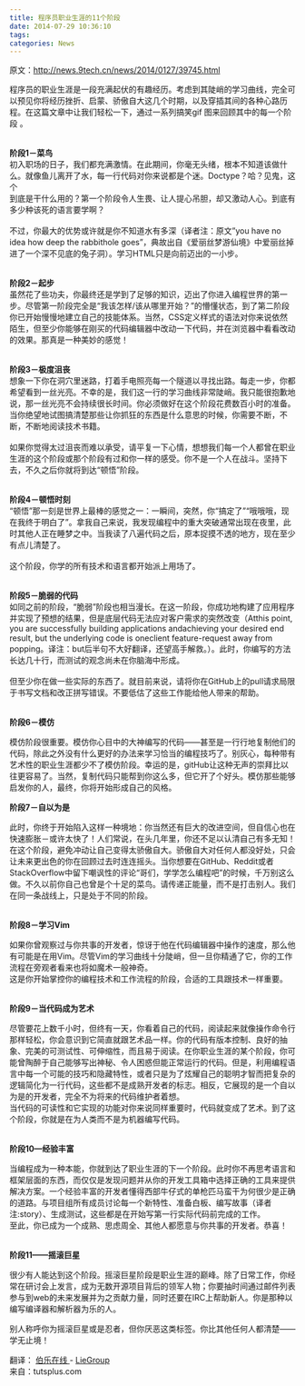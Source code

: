 ```yaml
---
title: 程序员职业生涯的11个阶段
date: 2014-07-29 10:36:10
tags: 
categories: News
---
```


<!--more-->


<div id="sina_keyword_ad_area2" class="articalContent   ">
<p>原文：<a target="_blank" href="http://news.9tech.cn/news/2014/0127/39745.html">http://news.9tech.cn/news/2014/0127/39745.html</a></p>
<div style="">程序员的职业生涯是一段充满起伏的有趣经历。考虑到其陡峭的学习曲线，完全可以预见你将经历挫折、启蒙、骄傲自大这几个时期，以及穿插其间的各种心路历程。在这篇文章中让我们轻松一下，通过一系列搞笑gif 图来回顾其中的每一个阶段 。<br>
<br>
<p style="padding-bottom:0px; padding-top:15px; padding-left:0px; margin:0px; padding-right:0px">
<strong style="font-weight:bold">阶段1－菜鸟</strong></p>
初入职场的日子，我们都充满激情。在此期间，你毫无头绪，根本不知道该做什么。就像鱼儿离开了水，每一行代码对你来说都是个迷。Doctype？哈？见&#39740;，这个
<div>到底是干什么用的？第一个阶段令人生畏、让人提心吊胆，却又激动人心。到底有多少种该死的语言要学啊？<br>
<br>
不过，你最大的优势或许就是你不知道水有多深（译者注：原文”you have no idea how deep the rabbithole goes”，典故出自《爱丽丝梦游仙境》中爱丽丝掉进了一个深不见底的兔子洞）。学习HTML只是向前迈出的一小步。<br>
<br>
<p style="padding-bottom:0px; padding-top:15px; padding-left:0px; margin:0px; padding-right:0px">
<strong style="font-weight:bold">阶段2－起步</strong></p>
虽然花了些功夫，你最终还是学到了足够的知识，迈出了你进入编程世界的第一步。尽管第一阶段完全是“我该怎样/该从哪里开始？”的懵懂状态，到了第二阶段你已开始慢慢地建立自己的技能体系。当然，CSS定义样式的语法对你来说依然陌生，但至少你能够在刚买的代码编辑器中改动一下代码，并在浏览器中看看改动的效果。那真是一种美妙的感觉！<br>
<br>
<p style="padding-bottom:0px; padding-top:15px; padding-left:0px; margin:0px; padding-right:0px">
<strong style="font-weight:bold">阶段3－极度沮丧</strong></p>
想象一下你在洞穴里迷路，打着手电照亮每一个隧道以寻找出路。每走一步，你都希望看到一丝光亮。不幸的是，我们这一行的学习曲线非常陡峭。我只能很抱歉地说，那一丝光亮不会持续很长时间。你必须做好在这个阶段花费数百小时的准备。当你绝望地试图搞清楚那些让你抓狂的东西是什么意思的时候，你需要不断，不断，不断地阅读技术书籍。<br>
<br>
如果你觉得太过沮丧而难以承受，请平复一下心情，想想我们每一个人都曾在职业生涯的这个阶段或那个阶段有过和你一样的感受。你不是一个人在战斗。坚持下去，不久之后你就将到达“顿悟”阶段。<br>
<br>
<p style="padding-bottom:0px; padding-top:15px; padding-left:0px; margin:0px; padding-right:0px">
<strong style="font-weight:bold">阶段4－顿悟时刻</strong></p>
“顿悟”那一刻是世界上最棒的感觉之一：一瞬间，突然，你“搞定了”“哦哦哦，现在我终于明白了”。拿我自己来说，我发现编程中的重大突破通常出现在夜里，此时其他人正在睡梦之中。当我读了八遍代码之后，原本捉摸不透的地方，现在至少有点儿清楚了。<br>
<br>
这个阶段，你学的所有技术和语言都开始派上用场了。<br>
<br>
<p style="padding-bottom:0px; padding-top:15px; padding-left:0px; margin:0px; padding-right:0px">
<strong style="font-weight:bold">阶段5－脆弱的代码</strong></p>
如同之前的阶段，“脆弱”阶段也相当漫长。在这一阶段，你成功地构建了应用程序并实现了预想的结果，但是底层代码无法应对客户需求的突然改变（Atthis point, you are successfully building applications andachieving your desired end result, but the underlying code is oneclient feature-request away from popping。译注：but后半句不大好翻译，还望高手解救。）。此时，你编写的方法长达几十行，而测试的观念尚未在你脑海中形成。<br>
<br>
但至少你在做一些实际的东西了。就目前来说，请将你在GitHub上的pull请求局限于书写文档和改正拼写错误。不要低估了这些工作能给他人带来的帮助。<br>
<br>
<p style="padding-bottom:0px; padding-top:15px; padding-left:0px; margin:0px; padding-right:0px">
<strong style="font-weight:bold">阶段6－模仿</strong></p>
<p style="padding-bottom:0px; padding-top:15px; padding-left:0px; margin:0px; padding-right:0px">
模仿阶段很重要。模仿你心目中的大神编写的代码——甚至是一行行地复制他们的代码，除此之外没有什么更好的办法来学习恰当的编程技巧了。别灰心，每种带有艺术性的职业生涯都少不了模仿阶段。幸运的是，gitHub让这种无声的崇拜比以往更容易了。当然，复制代码只能帮到你这么多，但它开了个好头。模仿那些能够启发你的人，最终，你将开始形成自己的风&#26684;。</p>
<p style="padding-bottom:0px; padding-top:15px; padding-left:0px; margin:0px; padding-right:0px">
<strong style="font-weight:bold">阶段7－自以为是</strong></p>
<p style="padding-bottom:0px; padding-top:15px; padding-left:0px; margin:0px; padding-right:0px">
此时，你终于开始陷入这样一种境地：你当然还有巨大的改进空间，但自信心也在快速膨胀－或许太快了！人们常说，在头几年里，你还不足以认清自己有多无知！</p>
在这个阶段，避免冲动让自己变得太骄傲自大。骄傲自大对任何人都没好处，只会让未来更出色的你在回顾过去时连连摇头。当你想要在GitHub、Reddit或者StackOverflow中留下嘲讽性的评论“哥们，学学怎么编程吧”的时候，千万别这么做。不久以前你自己也曾是个十足的菜鸟。请传递正能量，而不是打击别人。我们在同一条战线上，只是处于不同的阶段。<br>
<br>
<p style="padding-bottom:0px; padding-top:15px; padding-left:0px; margin:0px; padding-right:0px">
<strong style="font-weight:bold">阶段8－学习Vim</strong></p>
<p style="padding-bottom:0px; padding-top:15px; padding-left:0px; margin:0px; padding-right:0px">
如果你曾观察过与你共事的开发者，惊讶于他在代码编辑器中操作的速度，那么他有可能是在用Vim。尽管Vim的学习曲线十分陡峭，但一旦你精通了它，你的工作流程在旁观者看来也将如魔术一般神奇。</p>
这是你开始掌控你的编程技术和工作流程的阶段，合适的工具跟技术一样重要。<br>
<br>
<p style="padding-bottom:0px; padding-top:15px; padding-left:0px; margin:0px; padding-right:0px">
<strong style="font-weight:bold">阶段9－当代码成为艺术</strong></p>
<p style="padding-bottom:0px; padding-top:15px; padding-left:0px; margin:0px; padding-right:0px">
尽管要花上数千小时，但终有一天，你看着自己的代码，阅读起来就像操作命令行那样轻松，你会意识到它简直就跟艺术品一样。你的代码有版本控制、良好的抽象、完美的可测试性、可伸缩性，而且易于阅读。在你职业生涯的某个阶段，你可能曾陶醉于自己能够写出神秘、令人困惑但能正常运行的代码。但是，利用编程语言中每一个可能的技巧和隐藏特性，或者只是为了炫耀自己的聪明才智而把复杂的逻辑简化为一行代码，这些都不是成熟开发者的标志。相反，它展现的是一个自以为是的开发者，完全不为将来的代码维护者着想。</p>
当代码的可读性和它实现的功能对你来说同样重要时，代码就变成了艺术。到了这个阶段，你就是在为人类而不是为机器编写代码。<br>
<br>
<p style="padding-bottom:0px; padding-top:15px; padding-left:0px; margin:0px; padding-right:0px">
<strong style="font-weight:bold">阶段10—经验丰富</strong></p>
<p style="padding-bottom:0px; padding-top:15px; padding-left:0px; margin:0px; padding-right:0px">
当编程成为一种本能，你就到达了职业生涯的下一个阶段。此时你不再思考语言和框架层面的东西，而仅仅是发现问题并从你的开发工具箱中选择正确的工具来提供解决方案。一个经验丰富的开发者懂得西部牛仔式的单枪匹马蛮干为何很少是正确的道路。与项目组所有成员讨论每一个新特性、准备白板、编写故事（译者注:story）、生成测试，这些都是在开始写第一行实际代码前完成的工作。</p>
至此，你已成为一个成熟、思虑周全、其他人都愿意与你共事的开发者。恭喜！<br>
<br>
<p style="padding-bottom:0px; padding-top:15px; padding-left:0px; margin:0px; padding-right:0px">
<strong style="font-weight:bold">阶段11——摇滚巨星</strong></p>
<p style="padding-bottom:0px; padding-top:15px; padding-left:0px; margin:0px; padding-right:0px">
很少有人能达到这个阶段。摇滚巨星阶段是职业生涯的巅峰。除了日常工作，你经常在研讨会上发言，成为无数开源项目背后的领军人物；你要抽时间通过邮件列表参与到web的未来发展并为之贡献力量，同时还要在IRC上帮助新人。你是那种以编写编译器和解析器为乐的人。</p>
<p style="padding-bottom:0px; padding-top:15px; padding-left:0px; margin:0px; padding-right:0px">
别人称呼你为摇滚巨星或是忍者，但你厌恶这类标签。你比其他任何人都清楚——学无止境！</p>
<p style="padding-bottom:0px; padding-top:15px; padding-left:0px; margin:0px; padding-right:0px">
翻译：&nbsp;<wbr><a target="_blank" href="http://blog.jobbole.com/">伯乐在线&nbsp;<wbr></a>-&nbsp;<wbr><a target="_blank" href="http://blog.jobbole.com/author/fantacyleo/">LieGroup</a></p>
</div>
<div style=""><span style="font-size:14px; float:left">来自：tutsplus.com</span></div>
</div>
</div>
